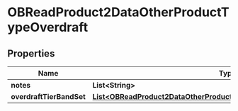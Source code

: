 
# OBReadProduct2DataOtherProductTypeOverdraft

## Properties
Name | Type | Description | Notes
------------ | ------------- | ------------- | -------------
**notes** | **List&lt;String&gt;** |  |  [optional]
**overdraftTierBandSet** | [**List&lt;OBReadProduct2DataOtherProductTypeOverdraftOverdraftTierBandSet&gt;**](OBReadProduct2DataOtherProductTypeOverdraftOverdraftTierBandSet.md) |  | 



